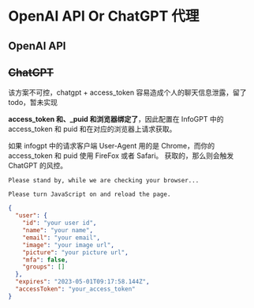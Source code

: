 # OpenAI API Or ChatGPT 代理

## OpenAI API

## ~~ChatGPT~~

该方案不可控，chatgpt + access_token 容易造成个人的聊天信息泄露，留了 todo，暂未实现

**access_token 和、\_puid 和浏览器绑定了**，因此配置在 InfoGPT 中的 access_token 和 puid 和在对应的浏览器上请求获取。

如果 infogpt 中的请求客户端 User-Agent 用的是 Chrome，而你的 access_token 和 puid 使用 FireFox 或者 Safari。 获取的，那么则会触发 ChatGPT 的风控。

```
Please stand by, while we are checking your browser...

Please turn JavaScript on and reload the page.
```

```json
{
  "user": {
    "id": "your user id",
    "name": "your name",
    "email": "your email",
    "image": "your image url",
    "picture": "your picture url",
    "mfa": false,
    "groups": []
  },
  "expires": "2023-05-01T09:17:58.144Z",
  "accessToken": "your_access_token"
}
```
